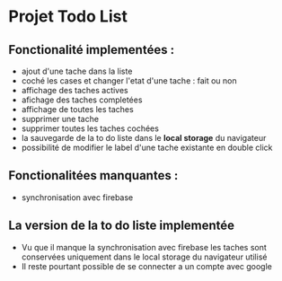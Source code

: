# Projet Todo List

## Fonctionalité implementées :
* ajout d'une tache dans la liste 
* coché les cases et changer l'etat d'une tache : fait ou non 
* affichage des taches actives 
* afichage des taches completées 
* affichage de toutes les taches 
* supprimer une tache
* supprimer toutes les taches cochées
* la sauvegarde de la to do liste dans le **local storage** du navigateur 
* possibilité de modifier le label d'une tache existante en double click


## Fonctionalitées manquantes :
* synchronisation avec firebase 


## La version de la to do liste implementée 

* Vu que il manque la synchronisation avec firebase les taches sont conservées uniquement dans le local storage du navigateur utilisé
* Il reste pourtant possible de se connecter a un compte avec google 